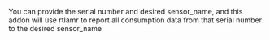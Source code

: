 You can provide the serial number and desired sensor_name, and this addon will use rtlamr to report all consumption data from that serial number to the desired sensor_name
